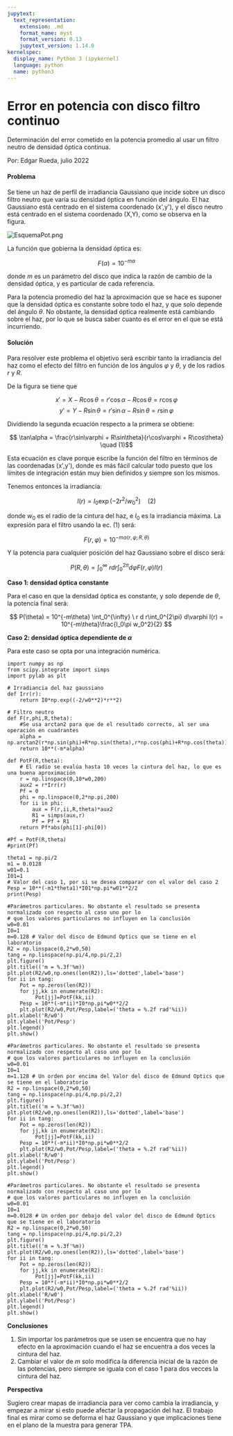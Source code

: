 ```yaml
---
jupytext:
  text_representation:
    extension: .md
    format_name: myst
    format_version: 0.13
    jupytext_version: 1.14.0
kernelspec:
  display_name: Python 3 (ipykernel)
  language: python
  name: python3
---
```


# Error en potencia con disco filtro continuo
Determinación del error cometido en la potencia promedio al usar un filtro neutro de densidad óptica continua.

Por: Edgar Rueda, julio 2022

#### Problema
Se tiene un haz de perfil de irradiancia Gaussiano que incide sobre un disco filtro neutro que varía su densidad óptica en función del ángulo. El haz Gaussiano está centrado en el sistema coordenado (x',y'), y el disco neutro está centrado en el sistema coordenado (X,Y), como se observa en la figura.

![EsquemaPot.png](../Imagenes/EsquemaPot.png)

La función que gobierna la densidad óptica es:

$$F(\alpha) = 10^{-m\alpha}$$

donde $m$ es un parámetro del disco que indica la razón de cambio de la densidad óptica, y es particular de cada referencia.

Para la potencia promedio del haz la aproximación que se hace es suponer que la densidad óptica es constante sobre todo el haz, y que solo depende del ángulo $\theta$. No obstante, la densidad óptica realmente está cambiando sobre el haz, por lo que se busca saber cuanto es el error en el que se está incurriendo.

#### Solución
Para resolver este problema el objetivo será escribir tanto la irradiancia del haz como el efecto del filtro en función de los ángulos $\varphi$ y $\theta$, y de los radios $r$ y $R$.

De la figura se tiene que

$$ x' = X -R\cos\theta = r'\cos\alpha - R\cos\theta = r\cos\varphi $$
$$ y' = Y -R\sin\theta = r'\sin\alpha - R\sin\theta = r\sin\varphi $$

Dividiendo la segunda ecuación respecto a la primera se obtiene:

$$ \tan\alpha = \frac{r\sin\varphi + R\sin\theta}{r\cos\varphi + R\cos\theta} \quad (1)$$

Esta ecuación es clave porque escribe la función del filtro en términos de las coordenadas (x',y'), donde es más fácil calcular todo puesto que los límites de integración están muy bien definidos y siempre son los mismos.

Tenemos entonces la irradiancia:

$$ I(r) = I_0 \exp{(-2r^2/w_0^2)} \quad (2)$$

donde $w_0$ es el radio de la cintura del haz, e $I_0$ es la irradiancia máxima. La expresión para el filtro usando la ec. (1) será:

$$F(r,\varphi) = 10^{-m\alpha(r,\varphi;R,\theta)}$$

Y la potencia para cualquier posición del haz Gaussiano sobre el disco será:

$$ P(R,\theta) = \int_0^{\infty} \ r d r\int_0^{2\pi} d\varphi F(r,\varphi)I(r) $$

**Caso 1: densidad óptica constante**

Para el caso en que la densidad óptica es constante, y solo depende de $\theta$, la potencia final será:

$$ P(\theta) = 10^{-m\theta} \int_0^{\infty} \ r d r\int_0^{2\pi} d\varphi I(r) = 10^{-m\theta}\frac{I_0\pi w_0^2}{2} $$

**Caso 2: densidad óptica dependiente de $\alpha$**

Para este caso se opta por una integración numérica.

```{code-cell} ipython3
import numpy as np
from scipy.integrate import simps
import pylab as plt
```

```{code-cell} ipython3
# Irradiancia del haz gaussiano
def Irr(r):
    return I0*np.exp((-2/w0**2)*r**2)

# Filtro neutro
def F(r,phi,R,theta):
    #Se usa arctan2 para que de el resultado correcto, al ser una operación en cuadrantes
    alpha = np.arctan2(r*np.sin(phi)+R*np.sin(theta),r*np.cos(phi)+R*np.cos(theta))
    return 10**(-m*alpha)
```

```{code-cell} ipython3
def PotF(R,theta):
    # El radio se evalúa hasta 10 veces la cintura del haz, lo que es una buena aproximación
    r = np.linspace(0,10*w0,200)
    aux2 = r*Irr(r)
    Pf = 0
    phi = np.linspace(0,2*np.pi,200)
    for ii in phi:
        aux = F(r,ii,R,theta)*aux2
        R1 = simps(aux,r)
        Pf = Pf + R1
    return Pf*abs(phi[1]-phi[0])

#Pf = PotF(R,theta)
#print(Pf)
```

```{code-cell} ipython3
theta1 = np.pi/2
m1 = 0.0128
w01=0.1
I01=1
# Valor del caso 1, por si se desea comparar con el valor del caso 2
Pesp = 10**(-m1*theta1)*I01*np.pi*w01**2/2
print(Pesp)
```

```{code-cell} ipython3
#Parámetros particulares. No obstante el resultado se presenta normalizado con respecto al caso uno por lo
# que los valores particulares no influyen en la conclusión
w0=0.01 
I0=1
m=0.128 # Valor del disco de Edmund Optics que se tiene en el laboratorio
R2 = np.linspace(0,2*w0,50)
tang = np.linspace(np.pi/4,np.pi/2,2)
plt.figure()
plt.title(('m = %.3f'%m))
plt.plot(R2/w0,np.ones(len(R2)),ls='dotted',label='base')
for ii in tang:
    Pot = np.zeros(len(R2))
    for jj,kk in enumerate(R2):
         Pot[jj]=PotF(kk,ii)
    Pesp = 10**(-m*ii)*I0*np.pi*w0**2/2
    plt.plot(R2/w0,Pot/Pesp,label=('theta = %.2f rad'%ii))
plt.xlabel('R/w0')
plt.ylabel('Pot/Pesp')
plt.legend()
plt.show()
```

```{code-cell} ipython3
#Parámetros particulares. No obstante el resultado se presenta normalizado con respecto al caso uno por lo
# que los valores particulares no influyen en la conclusión
w0=0.01 
I0=1
m=1.128 # Un orden por encima del Valor del disco de Edmund Optics que se tiene en el laboratorio
R2 = np.linspace(0,2*w0,50)
tang = np.linspace(np.pi/4,np.pi/2,2)
plt.figure()
plt.title(('m = %.3f'%m))
plt.plot(R2/w0,np.ones(len(R2)),ls='dotted',label='base')
for ii in tang:
    Pot = np.zeros(len(R2))
    for jj,kk in enumerate(R2):
         Pot[jj]=PotF(kk,ii)
    Pesp = 10**(-m*ii)*I0*np.pi*w0**2/2
    plt.plot(R2/w0,Pot/Pesp,label=('theta = %.2f rad'%ii))
plt.xlabel('R/w0')
plt.ylabel('Pot/Pesp')
plt.legend()
plt.show()
```

```{code-cell} ipython3
#Parámetros particulares. No obstante el resultado se presenta normalizado con respecto al caso uno por lo
# que los valores particulares no influyen en la conclusión
w0=0.01 
I0=1
m=0.0128 # Un orden por debajo del valor del disco de Edmund Optics que se tiene en el laboratorio
R2 = np.linspace(0,2*w0,50)
tang = np.linspace(np.pi/4,np.pi/2,2)
plt.figure()
plt.title(('m = %.3f'%m))
plt.plot(R2/w0,np.ones(len(R2)),ls='dotted',label='base')
for ii in tang:
    Pot = np.zeros(len(R2))
    for jj,kk in enumerate(R2):
         Pot[jj]=PotF(kk,ii)
    Pesp = 10**(-m*ii)*I0*np.pi*w0**2/2
    plt.plot(R2/w0,Pot/Pesp,label=('theta = %.2f rad'%ii))
plt.xlabel('R/w0')
plt.ylabel('Pot/Pesp')
plt.legend()
plt.show()
```

**Conclusiones**

1. Sin importar los parámetros que se usen se encuentra que no hay efecto en la aproximación cuando el haz se encuentra a dos veces la cintura del haz.
2. Cambiar el valor de $m$ solo modifica la diferencia inicial de la razón de las potencias, pero siempre se iguala con el caso 1 para dos vecces la cintura del haz.

**Perspectiva**

Sugiero crear mapas de irradiancia para ver como cambia la irradiancia, y empezar a mirar si esto puede afectar la propagación del haz. El trabajo final es mirar como se deforma el haz Gaussiano y que implicaciones tiene en el plano de la muestra para generar TPA. 

```{code-cell} ipython3

```

```{code-cell} ipython3

```
